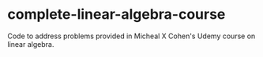 # complete-linear-algebra-course

Code to address problems provided in Micheal X Cohen's Udemy course on linear algebra.
